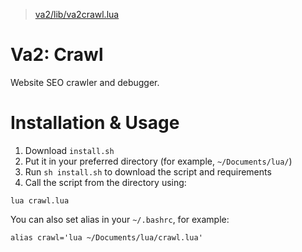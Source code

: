 > [va2/lib/va2crawl.lua](https://github.com/reineimi/va2/blob/main/lib/va2crawl.lua)
# Va2: Crawl
Website SEO crawler and debugger.

# Installation & Usage
1. Download `install.sh`
2. Put it in your preferred directory (for example, `~/Documents/lua/`)
3. Run `sh install.sh` to download the script and requirements
4. Call the script from the directory using:
```
lua crawl.lua
```

You can also set alias in your `~/.bashrc`, for example:
```
alias crawl='lua ~/Documents/lua/crawl.lua'
```

